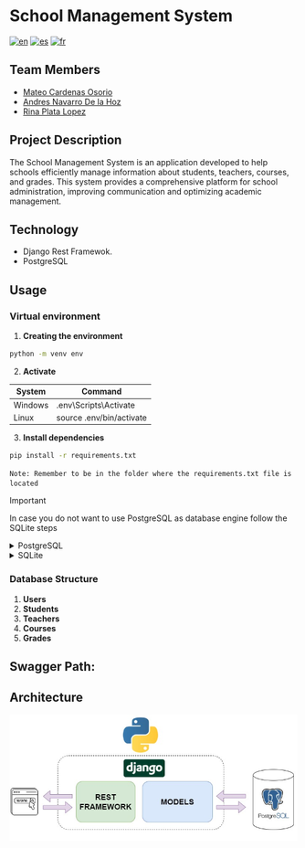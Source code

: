 # School Management System

[![en](https://img.shields.io/badge/language-en-red)](https://github.com/mateocar/Gestion_Escolar_back/blob/main/README.en.md)
[![es](https://img.shields.io/badge/language-es-green)](https://github.com/mateocar/Gestion_Escolar_back/blob/main/README.md)
[![fr](https://img.shields.io/badge/language-fr-blue)](https://github.com/mateocar/Gestion_Escolar_back/blob/main/README.fr.md)

## Team Members

- [Mateo Cardenas Osorio](https://github.com/mateocar)
- [Andres Navarro De la Hoz](https://github.com/eldelahoz)
- [Rina Plata Lopez](https://github.com/Rinaplata)

## Project Description

The School Management System is an application developed to help schools efficiently manage information about students, teachers, courses, and grades. This system provides a comprehensive platform for school administration, improving communication and optimizing academic management.

## Technology

- Django Rest Framewok.
- PostgreSQL

## Usage

### Virtual environment

1. **Creating the environment**

```bash
python -m venv env
```

2. **Activate**

| System  | Command                  |
| ------- | ------------------------ |
| Windows | .env\Scripts\Activate    |
| Linux   | source .env/bin/activate |

3. **Install dependencies**

```bash
pip install -r requirements.txt
```

`Note: Remember to be in the folder where the requirements.txt file is located`

> [!IMPORTANT]
> In case you do not want to use PostgreSQL as database engine follow the SQLite steps

<details>
<summary>PostgreSQL</summary>

1. **Necessary files for PostgreSQL (LOCAL)**

   If you are running a database from postgres you have to add the variables in a .env file (if you don't have the file create it) and put the following variables in it:

   ```bash
       POSTGRESQL_NAME=<posgresql_database>
       POSTGRESQL_USER=<posgresql_user>
       POSTGRESQL_PASS=<postgresql_pass>
       POSTGRESQL_HOST=localhost
       POSTGRESQL_PORT=5432
       DEBUG=True
   ```

2. **Create a PostgreSQL container**

   In the `docker-compose.yml` file, there is a configuration for a postgresql-alpine image for local database creation. Make sure to change the following environment variables:

```bash
- POSTGRES_PASSWORD=(Same password as in the .pgpass file)
- POSTGRES_USER=username(Same user as in the .pgpass file)
```

</details>

<details>
<summary>SQLite</summary>

1. **Change Database Engine in settings.py**

In the settings.py file located in `gestion_escolar\settings.py` change the following part of code

```py
...
DATABASES = {
    'default': {
        'ENGINE': 'django.db.backends.postgresql_psycopg2',
        'NAME': env('POSTGRESQL_NAME'),
        'USER': env('POSTGRESQL_USER'),
        'PASSWORD': env('POSTGRESQL_PASS'),
        'HOST': env('POSTGRESQL_HOST'),
        'PORT': env('POSTGRESQL_PORT'),
    }
}
...
```

For this

```py
DATABASES = {
    'default': {
        'ENGINE': 'django.db.backends.sqlite3',
        'NAME': BASE_DIR / "db.sqlite3",
    }
}
```

</details>

### Database Structure

1. **Users**
2. **Students**
3. **Teachers**
4. **Courses**
5. **Grades**

## **Swagger Path:**

## Architecture

![Arquitecutra](./Doc/img/Arquitectura%20Back%20Gestion%20Escolar.jpg)
